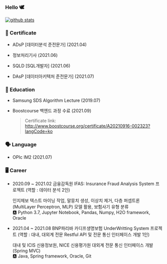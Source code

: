 ### Hello 🕊️
[![github stats](https://github-readme-stats.vercel.app/api?username=naneun)](https://github.com/anuraghazra/github-readme-stats)   

### 📖 Certificate  
- ADsP [데이터분석 준전문가] (2021.04)


- 정보처리기사 (2021.06)


- SQLD [SQL개발자] (2021.06)


- DAsP [데이터아키텍처 준전문가] (2021.07)  

### 📘 Education
- Samsung SDS Algorithm Lecture (2019.07)


- Boostcourse 백엔드 과정 수료 (2021.09)
  > Certificate link: http://www.boostcourse.org/certificate/A20210916-002323?langCode=ko

### 🗣️ Language  
- OPIc IM2 (2021.07)

### 🖥️ Career  
- 2020.09 ~ 2021.02 금융감독원 IFAS: Insurance Fraud Analysis System 프로젝트 (역할 : 데이터 분석 2인)

  
  인지제보 텍스트 마이닝 작업, 말뭉치 생성, 이상치 제거, 다층 퍼셉트론(MultiLayer Perceptron, MLP) 모델 활용, 보험사기 유형 분류  
  🅰️ Python 3.7, Jupyter Notebook, Pandas, Numpy, H2O framework, Oracle  


- 2021.04 ~ 2021.08 BNP파리바 카디프생명보험 UnderWritting System 프로젝트 (역할 : 대내, 대외계 전문 Restful API 및 전문 통신 인터페이스 개발 1인)


  대내 및 ICIS 신용정보원, NICE 신용평가원 대외계 전문 통신 인터페이스 개발 (Spring MVC)  
  🅰️ Java, Spring framework, Oracle, Git

<!--
**naneun/naneun** is a ✨ _special_ ✨ repository because its `README.md` (this file) appears on your GitHub profile.

Here are some ideas to get you started:

- 🔭 I’m currently working on ...
- 🌱 I’m currently learning ...
- 👯 I’m looking to collaborate on ...
- 🤔 I’m looking for help with ...
- 💬 Ask me about ...
- 📫 How to reach me: ...
- 😄 Pronouns: ...
- ⚡ Fun fact: ...
-->
